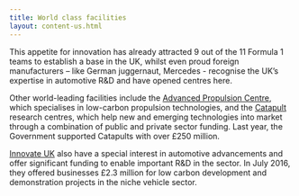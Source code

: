 ```yaml
---
title: World class facilities
layout: content-us.html
---
```


This appetite for innovation has already attracted 9 out of the 11 Formula 1 teams to establish a base in the UK, whilst even proud foreign manufacturers – like German juggernaut, Mercedes - recognise the UK’s expertise in automotive R&D and have opened centres here.
 
Other world-leading facilities include the [Advanced Propulsion Centre](http://www.apcuk.co.uk/), which specialises in low-carbon propulsion technologies, and the [Catapult](https://www.catapult.org.uk/) research centres, which help new and emerging technologies into market through a combination of public and private sector funding. Last year, the Government supported Catapults with over £250 million.
 
[Innovate UK](https://www.gov.uk/government/organisations/innovate-uk) also have a special interest in automotive advancements and offer significant funding to enable important R&D in the sector. In July 2016, they offered businesses £2.3 million for low carbon development and demonstration projects in the niche vehicle sector.